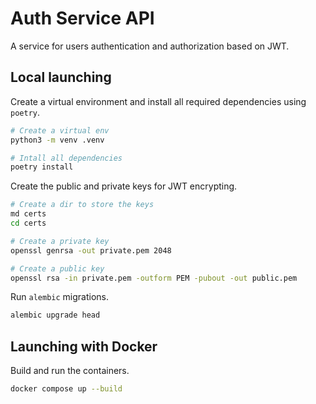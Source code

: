 # Auth Service API

A service for users authentication and authorization based on JWT.

## Local launching

Create a virtual environment and install all required dependencies using `poetry`.

```bash
# Create a virtual env
python3 -m venv .venv

# Intall all dependencies
poetry install
```

Create the public and private keys for JWT encrypting.

```bash
# Create a dir to store the keys
md certs
cd certs

# Create a private key
openssl genrsa -out private.pem 2048

# Create a public key
openssl rsa -in private.pem -outform PEM -pubout -out public.pem
```

Run `alembic` migrations.

```bash
alembic upgrade head
```

## Launching with Docker

Build and run the containers.

```bash
docker compose up --build
```
